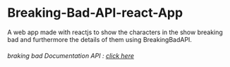 # Breaking-Bad-API-react-App
A web app made with reactjs to show the characters in the show breaking bad and furthermore the details of them using BreakingBadAPI.

###### braking bad Documentation API : <a href="https://breakingbadapi.com/" target="_blank">click here<a>
